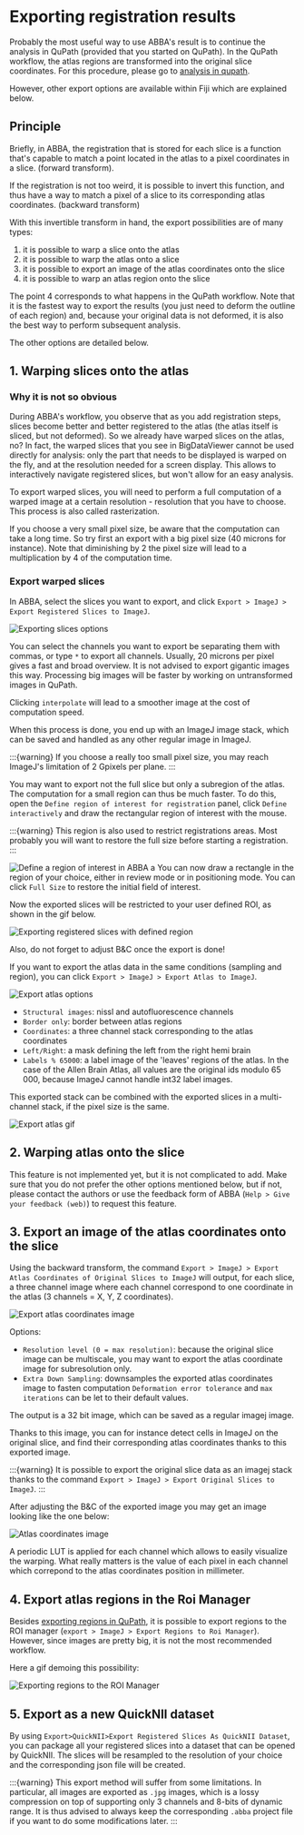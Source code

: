 # Exporting registration results

Probably the most useful way to use ABBA's result is to continue the analysis in QuPath (provided that you started on QuPath). In the QuPath workflow, the atlas regions are transformed into the original slice coordinates. For this procedure, please go to [analysis in qupath](4_qupath_analysis.md).

However, other export options are available within Fiji which are explained below.

## Principle

Briefly, in ABBA, the registration that is stored for each slice is a function that's capable to match a point located in the atlas to a pixel coordinates in a slice. (forward transform).

If the registration is not too weird, it is possible to invert this function, and thus have a way to match a pixel of a slice to its corresponding atlas coordinates. (backward transform)

With this invertible transform in hand, the export possibilities are of many types:

1. it is possible to warp a slice onto the atlas
2. it is possible to warp the atlas onto a slice
3. it is possible to export an image of the atlas coordinates onto the slice
4. it is possible to warp an atlas region onto the slice

The point 4 corresponds to what happens in the QuPath workflow. Note that it is the fastest way to export the results (you just need to deform the outline of each region) and, because your original data is not deformed, it is also the best way to perform subsequent analysis.

The other options are detailed below.

## 1. Warping slices onto the atlas

### Why it is not so obvious

During ABBA's workflow, you observe that as you add registration steps, slices become better and better registered to the atlas (the atlas itself is sliced, but not deformed). So we already have warped slices on the atlas, no? In fact, the warped slices that you see in BigDataViewer cannot be used directly for analysis: only the part that needs to be displayed is warped on the fly, and at the resolution needed for a screen display. This allows to interactively navigate registered slices, but won't allow for an easy analysis.

To export warped slices, you will need to perform a full computation of a warped image at a certain resolution - resolution that you have to choose. This process is also called rasterization.

If you choose a very small pixel size, be aware that the computation can take a long time. So try first an export with a big pixel size (40 microns for instance). Note that diminishing by 2 the pixel size will lead to a multiplication by 4 of the computation time.

### Export warped slices

In ABBA, select the slices you want to export, and click `Export > ImageJ > Export Registered Slices to ImageJ`.

![Exporting slices options](/assets/img/fiji_export_registered_slices_imagej.png)

You can select the channels you want to export be separating them with commas, or type `*` to export all channels. Usually, 20 microns per pixel gives a fast and broad overview. It is not advised to export gigantic images this way. Processing big images will be faster by working on untransformed images in QuPath.

Clicking `interpolate` will lead to a smoother image at the cost of computation speed.

When this process is done, you end up with an ImageJ image stack, which can be saved and handled as any other regular image in ImageJ.

:::{warning}
If you choose a really too small pixel size, you may reach ImageJ's limitation of 2 Gpixels per plane.
:::

You may want to export not the full slice but only a subregion of the atlas. The computation for a small region can thus be much faster. To do this, open the `Define region of interest for registration` panel, click `Define interactively` and draw the rectangular region of interest with the mouse.

:::{warning}
This region is also used to restrict registrations areas. Most probably you will want to restore the full size before starting a registration.
:::

![Define a region of interest in ABBA](/assets/img/fiji_define_ROI.png)
a
You can now draw a rectangle in the region of your choice, either in review mode or in positioning mode. You can click `Full Size` to restore the initial field of interest.

Now the exported slices will be restricted to your user defined ROI, as shown in the gif below.

![Exporting registered slices with defined region](/assets/gif/fiji_export_registered_slices.gif)

Also, do not forget to adjust B&C once the export is done!

If you want to export the atlas data in the same conditions (sampling and region), you can click `Export > ImageJ > Export Atlas to ImageJ`.

![Export atlas options](/assets/img/fiji_atlas_export_options.png)

* `Structural images`: nissl and autofluorescence channels
* `Border only`: border between atlas regions
* `Coordinates`: a three channel stack corresponding to the atlas coordinates
* `Left/Right`: a mask defining the left from the right hemi brain
* `Labels % 65000`: a label image of the 'leaves' regions of the atlas. In the case of the Allen Brain Atlas, all values are the original ids modulo 65 000, because ImageJ cannot handle int32 label images.

This exported stack can be combined with the exported slices in a multi-channel stack, if the pixel size is the same.


![Export atlas gif](/assets/gif/fiji_export_atlas.gif)

## 2. Warping atlas onto the slice

This feature is not implemented yet, but it is not complicated to add. Make sure that you do not prefer the other options mentioned below, but if not, please contact the authors or use the feedback form of ABBA (`Help > Give your feedback (web)`) to request this feature.


## 3. Export an image of the atlas coordinates onto the slice

Using the backward transform, the command `Export > ImageJ > Export Atlas Coordinates of Original Slices to ImageJ` will output, for each slice, a three channel image where each channel correspond to one coordinate in the atlas (3 channels = X, Y, Z coordinates).

![Export atlas coordinates image](/assets/img/fiji_export_atlas_coordinates_image.png)

Options:

* `Resolution level (0 = max resolution)`: because the original slice image can be multiscale, you may want to export the atlas coordinate image for subresolution only.
* `Extra Down Sampling`: downsamples the exported atlas coordinates image to fasten computation
  `Deformation error tolerance` and `max iterations` can be let to their default values.

The output is a 32 bit image, which can be saved as a regular imagej image.

Thanks to this image, you can for instance detect cells in ImageJ on the original slice, and find their corresponding atlas coordinates thanks to this exported image.

:::{warning}
It is possible to export the original slice data as an imagej stack thanks to the command `Export > ImageJ > Export Original Slices to ImageJ`.
:::

After adjusting the B&C of the exported image you may get an image looking like the one below:

![Atlas coordinates image](/assets/img/fiji_atlas_coordinates_image.png)

A periodic LUT is applied for each channel which allows to easily visualize the warping. What really matters is the value of each pixel in each channel which correpond to the atlas coordinates position in millimeter.

## 4. Export atlas regions in the Roi Manager

Besides [exporting regions in QuPath](4_qupath_analysis.md), it is possible to export regions to the ROI manager (`export > ImageJ > Export Regions to Roi Manager`). However, since images are pretty big, it is not the most recommended workflow.

Here a gif demoing this possibility:

![Exporting regions to the ROI Manager](/assets/gif/fiji_export_ij1_roi_manager.gif)

## 5. Export as a new QuickNII dataset

By using `Export>QuickNII>Export Registered Slices As QuickNII Dataset`, you can package all your registered slices into a dataset that can be opened by QuickNII. The slices will be resampled to the resolution of your choice and the corresponding json file will be created.

:::{warning}
This export method will suffer from some limitations. In particular, all images are exported as `.jpg` images, which is a lossy compression on top of supporting only 3 channels and 8-bits of dynamic range. It is thus advised to always keep the corresponding `.abba` project file if you want to do some modifications later.
:::